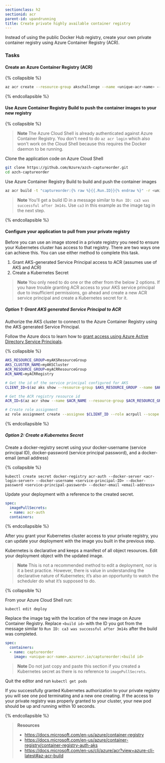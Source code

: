 ```yaml
---
sectionclass: h2
sectionid: acr
parent-id: upandrunning
title: Create private highly available container registry 
---
```


Instead of using the public Docker Hub registry, create your own private container registry using Azure Container Registry (ACR).

### Tasks

#### Create an Azure Container Registry (ACR)

{% collapsible %}

```sh
az acr create --resource-group akschallenge --name <unique-acr-name> --sku Standard --location eastus
```

{% endcollapsible %}

#### Use Azure Container Registry Build to push the container images to your new registry

{% collapsible %}

> **Note** The Azure Cloud Shell is already authenticated against Azure Container Registry. You don't need to do `az acr login` which also won't work on the Cloud Shell because this requires the Docker daemon to be running.

Clone the application code on Azure Cloud Shell

```sh
git clone https://github.com/Azure/azch-captureorder.git
cd azch-captureorder
```

Use Azure Container Registry Build to build and push the container images

```sh
az acr build -t "captureorder:{% raw %}{{.Run.ID}}{% endraw %}" -r <unique-acr-name> .
```

> **Note** You'll get a build ID in a message similar to ``Run ID: ca3 was successful after 3m14s``. Use `ca3` in this example as the image tag in the next step.

{% endcollapsible %}

#### Configure your application to pull from your private registry

Before you can use an image stored in a private registry you need to ensure your Kubernetes cluster has access to that registry. There are two ways one can achieve this. You can use either method to complete this task.

1. Grant AKS-generated Service Principal access to ACR (assumes use of AKS and ACR)
2. Create a Kubernetes Secret

> **Note** You only need to do one or the other from the below 2 options. If you have trouble granting ACR access to your AKS service principal due to insufficient permissions, go ahead and create a new ACR service principal and create a Kubernetes secret for it.

##### Option 1: Grant AKS generated Service Principal to ACR

Authorize the AKS cluster to connect to the Azure Container Registry using the AKS generated Service Principal.

Follow the Azure docs to learn how to [grant access using Azure Active Directory Service Principals](https://docs.microsoft.com/en-us/azure/container-registry/container-registry-auth-aks).

{% collapsible %}

```sh
AKS_RESOURCE_GROUP=myAKSResourceGroup
AKS_CLUSTER_NAME=myAKSCluster
ACR_RESOURCE_GROUP=myACRResourceGroup
ACR_NAME=myACRRegistry

# Get the id of the service principal configured for AKS
CLIENT_ID=$(az aks show --resource-group $AKS_RESOURCE_GROUP --name $AKS_CLUSTER_NAME --query "servicePrincipalProfile.clientId" --output tsv)

# Get the ACR registry resource id
ACR_ID=$(az acr show --name $ACR_NAME --resource-group $ACR_RESOURCE_GROUP --query "id" --output tsv)

# Create role assignment
az role assignment create --assignee $CLIENT_ID --role acrpull --scope $ACR_ID
```

{% endcollapsible %}

##### Option 2: Create a Kubernetes Secret

Create a docker-registry secret using your docker-username (service principal ID), docker-password (service principal password), and a docker-email (email address)

{% collapsible %}

```
kubectl create secret docker-registry acr-auth --docker-server <acr-login-server> --docker-username <service-principal-ID> --docker-password <service-principal-password> --docker-email <email-address>
```

Update your deployment with a reference to the created secret.

```yaml
spec:
  imagePullSecrets:
  - name: acr-auth
  containers:
```

{% endcollapsible %}

After you grant your Kubernetes cluster access to your private registry, you can update your deployment with the image you built in the previous step.

Kubernetes is declarative and keeps a manifest of all object resources. Edit your deployment object with the updated image.

> **Note** This is not a recommended method to edit a deployment, nor is it a best practice. However, there is value in understanding the declarative nature of Kubernetes; it’s also an opportunity to watch the scheduler do what it’s supposed to do.

{% collapsible %}

From your Azure Cloud Shell run:

`kubectl edit deploy`

Replace the image tag with the location of the new image on Azure Container Registry. Replace `<build id>` with the ID you got from the message similar to ``Run ID: ca3 was successful after 3m14s`` after the build was completed.

```yaml
spec:
  containers:
  - name: captureorder
    image: <unique-acr-name>.azurecr.io/captureorder:<build id>
```

> **Note** Do not just copy and paste this section if you created a Kubernetes secret as there is no reference to `imagePullSecrets`.

Quit the editor and run `kubectl get pods`

If you successfully granted Kubernetes authorization to your private registry you will see one pod terminating and a new one creating. If the access to your private registry was properly granted to your cluster, your new pod should be up and running within 10 seconds.

{% endcollapsible %}

> **Resources**
> * <https://docs.microsoft.com/en-us/azure/container-registry>
> * <https://docs.microsoft.com/en-us/azure/container-registry/container-registry-auth-aks>
> * <https://docs.microsoft.com/en-us/cli/azure/acr?view=azure-cli-latest#az-acr-build>